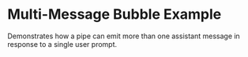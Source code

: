 # Multi-Message Bubble Example

Demonstrates how a pipe can emit more than one assistant message in response to a single user prompt.
